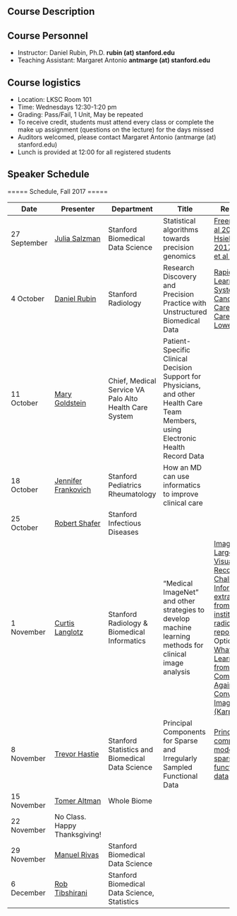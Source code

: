 ## Course Description

## Course Personnel
- Instructor: Daniel Rubin, Ph.D. **rubin (at) stanford.edu**
- Teaching Assistant: Margaret Antonio **antmarge (at) stanford.edu**

## Course logistics
- Location: LKSC Room 101
- Time: Wednesdays 12:30-1:20 pm
- Grading: Pass/Fail, 1 Unit, May be repeated
- To receive credit, students must attend every class or complete the make up assignment (questions on the lecture) for the days missed
- Auditors welcomed, please contact Margaret Antonio (antmarge (at) stanford.edu) 
- Lunch is provided at 12:00 for all registered students

## Speaker Schedule

===== Schedule, Fall 2017 =====

| Date | Presenter | Department | Title | Reading |
|------|-----------|------------|------------------------|-------------------|
| 27 September | [Julia Salzman](https://profiles.stanford.edu/julia-salzman) | Stanford Biomedical Data Science | Statistical algorithms towards precision genomics| [Freeman et al 2017](https://www.biorxiv.org/content/early/2017/08/18/178061); [Hsieh et al 2017](https://academic.oup.com/nar/article/3852042);[Zhang et al 2017](https://www.ncbi.nlm.nih.gov/pmc/articles/PMC5408800/) |
| 4 October | [Daniel Rubin](https://profiles.stanford.edu/daniel-rubin) | Stanford Radiology | Research Discovery and Precision Practice with Unstructured Biomedical Data | [Rapid-Learning System for Cancer Care ](http://bmi205.stanford.edu/lib/exe/fetch.php?media=rubin_2014_article1.full.pdf) [Best Care at Lower Cost ](http://bmi205.stanford.edu/lib/exe/fetch.php?media=bestcarereportbrief.pdf)|
| 11 October | [Mary Goldstein](https://med.stanford.edu/profiles/mary-goldstein) | Chief, Medical Service VA Palo Alto Health Care System | Patient-Specific Clinical Decision Support for Physicians, and other Health Care Team Members, using Electronic Health Record Data| | 
| 18 October | [Jennifer Frankovich](https://profiles.stanford.edu/jennifer-frankovich) | Stanford Pediatrics Rheumatology | How an MD can use informatics to improve clinical care | |
| 25 October | [Robert Shafer](https://profiles.stanford.edu/robert-shafer) | Stanford Infectious Diseases | | |
| 1 November | [Curtis Langlotz](https://profiles.stanford.edu/curtis-langlotz) | Stanford Radiology & Biomedical Informatics | “Medical ImageNet” and other strategies to develop machine learning methods for clinical image analysis| [ImageNet Large Scale Visual Recognition Challenge](https://arxiv.org/abs/1409.0575);  [Information extraction from multi-institutional radiology reports](https://www.ncbi.nlm.nih.gov/pubmed/26481140); Optional: [What I Learned from Competing Against a ConvNet on ImageNet (Karpathy)](http://karpathy.github.io/2014/09/02/what-i-learned-from-competing-against-a-convnet-on-imagenet/) | 
| 8 November | [Trevor Hastie](https://web.stanford.edu/~hastie/) | Stanford Statistics and Biomedical Data Science | Principal Components for Sparse and Irregularly Sampled Functional Data| [Principal component models for sparse functional data](https://web.stanford.edu/~hastie/Papers/fpc.pdf)  | 
| 15 November | [Tomer Altman](https://www.linkedin.com/in/tomeraltman/) | Whole Biome | | |
| 22 November | No Class. Happy Thanksgiving! |
| 29 November | [Manuel Rivas](https://profiles.stanford.edu/manuel-rivas) | Stanford Biomedical Data Science | | |
| 6 December | [Rob Tibshirani](https://statweb.stanford.edu/~tibs/) | Stanford Biomedical Data Science, Statistics | | | 
